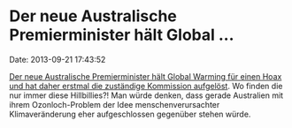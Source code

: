 Der neue Australische Premierminister hält Global \...
======================================================

Date: 2013-09-21 17:43:52

[Der neue Australische Premierminister hält Global Warming für einen
Hoax und hat daher erstmal die zuständige Kommission
aufgelöst](http://www.abc.net.au/news/2013-09-19/federal-government-scraps-climate-commission/4968816).
Wo finden die nur immer diese Hillbillies?! Man würde denken, dass
gerade Australien mit ihrem Ozonloch-Problem der Idee
menschenverursachter Klimaveränderung eher aufgeschlossen gegenüber
stehen würde.

